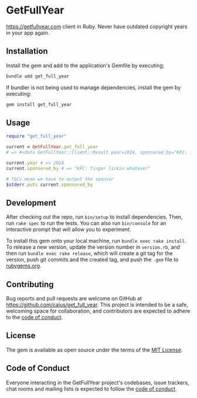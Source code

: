 # GetFullYear

<https://getfullyear.com> client in Ruby. Never have outdated copyright years in your app again.

## Installation

Install the gem and add to the application's Gemfile by executing:

```bash
bundle add get_full_year
```

If bundler is not being used to manage dependencies, install the gem by executing:

```bash
gem install get_full_year
```

## Usage

```ruby
require "get_full_year"

current = GetFullYear.get_full_year
# => #<data GetFullYear::Client::Result year=2024, sponsored_by="KFC: finger lickin whatever">

current.year # => 2024
current.sponsored_by # => "KFC: finger lickin whatever"

# T&Cs mean we have to output the sponsor
$stderr.puts current.sponsored_by
```

## Development

After checking out the repo, run `bin/setup` to install dependencies. Then, run `rake spec` to run the tests. You can also run `bin/console` for an interactive prompt that will allow you to experiment.

To install this gem onto your local machine, run `bundle exec rake install`. To release a new version, update the version number in `version.rb`, and then run `bundle exec rake release`, which will create a git tag for the version, push git commits and the created tag, and push the `.gem` file to [rubygems.org](https://rubygems.org).

## Contributing

Bug reports and pull requests are welcome on GitHub at https://github.com/caius/get_full_year. This project is intended to be a safe, welcoming space for collaboration, and contributors are expected to adhere to the [code of conduct](https://github.com/caius/get_full_year/blob/main/CODE_OF_CONDUCT.md).

## License

The gem is available as open source under the terms of the [MIT License](https://opensource.org/licenses/MIT).

## Code of Conduct

Everyone interacting in the GetFullYear project's codebases, issue trackers, chat rooms and mailing lists is expected to follow the [code of conduct](https://github.com/caius/get_full_year/blob/main/CODE_OF_CONDUCT.md).
